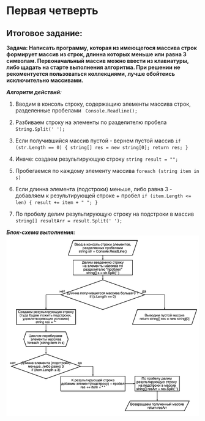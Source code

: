 # Первая четверть
## Итоговое задание:

**Задача: Написать программу, которая из имеющегося массива строк формирует массив из строк, длинна которых меньше или равна 3 символам. Первоначальный массив можно ввести из клавиатуры, либо щадать на старте выполнения алгоритма. При решении не рекоментуется пользоваться коллекциями, лучше обойтеись исключительно массивами.**

***Алгоритм действий:***

1. Вводим в консоль строку, содержащию элементы массива строк, разделенные пробелами
` Console.Readline();`

2. Разбиваем строку на элементы по разделителю пробела ` String.Split(' ');`

3. Если получившийся массив пустой - вернем пустой массив
`if (str.Length == 0)
    {
        string[] res = new string[0];
        return res;
    }`

4. Иначе: создаем результирующую строку `string result = "";`

5. Пробегаемся по каждому элементу массива `foreach (string item in s)`
6. Если длинна элемента (подстроки) меньше, либо равна 3 - добавляем к результирующей строке + пробел 
`if (item.Length <= len)
    {
        result += item + " ";
    }`

7. По пробелу делим результирующую строку на подстроки в массив
`string[] resultArr = result.Split(' ');`

***Блок-схема выполнения:***
![ErrorImage](/algorithm.png)
